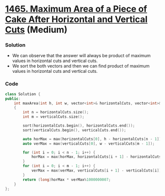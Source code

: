 # [1465. Maximum Area of a Piece of Cake After Horizontal and Vertical Cuts](https://leetcode.com/problems/maximum-area-of-a-piece-of-cake-after-horizontal-and-vertical-cuts/) (Medium)

### Solution

-   We can observe that the answer will always be product of maximum values in horizontal cuts and vertical cuts.
-   We sort the both vectors and then we can find product of maximum values in horizontal cuts and vertical cuts.

### Code

```cpp
class Solution {
public:
    int maxArea(int h, int w, vector<int>& horizontalCuts, vector<int>& verticalCuts)
    {
        int n = horizontalCuts.size();
        int m = verticalCuts.size();

        sort(horizontalCuts.begin(), horizontalCuts.end());
        sort(verticalCuts.begin(), verticalCuts.end());

        auto horMax = max(horizontalCuts[0], h - horizontalCuts[n - 1]);
        auto verMax = max(verticalCuts[0], w - verticalCuts[m - 1]);

        for (int i = 0; i < n - 1; i++) {
            horMax = max(horMax, horizontalCuts[i + 1] - horizontalCuts[i]);
        }
        for (int i = 0; i < m - 1; i++) {
            verMax = max(verMax, verticalCuts[i + 1] - verticalCuts[i]);
        }
        return (long)horMax * verMax%1000000007;
    }
};
```
